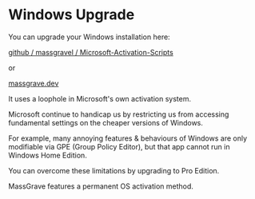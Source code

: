# Windows Upgrade

You can upgrade your Windows installation here:

[github / massgravel / Microsoft-Activation-Scripts](https://github.com/massgravel/Microsoft-Activation-Scripts)&#x20;

or

[massgrave.dev](https://massgrave.dev/)

It uses a loophole in Microsoft's own activation system.

Microsoft continue to handicap us by restricting us from accessing fundamental settings on the cheaper versions of Windows.&#x20;

For example, many annoying features & behaviours of Windows are only modifiable via GPE (Group Policy Editor), but that app cannot run in Windows Home Edition.

You can overcome these limitations by upgrading to Pro Edition.

MassGrave features a permanent OS activation method.
